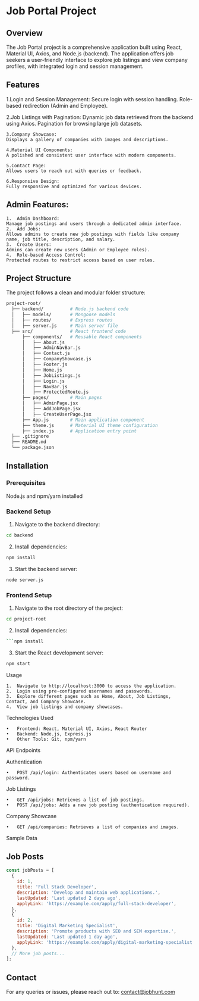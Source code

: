 
# Job Portal Project

## Overview

The Job Portal project is a comprehensive application built using React, Material UI, Axios, and Node.js (backend). The application offers job seekers a user-friendly interface to explore job listings and view company profiles, with integrated login and session management.

## Features

  1.Login and Session Management:
	Secure login with session handling.
	Role-based redirection (Admin and Employee).


  2.Job Listings with Pagination:
	Dynamic job data retrieved from the backend using Axios.
	Pagination for browsing large job datasets.

	3.Company Showcase:
	Displays a gallery of companies with images and descriptions.

	4.Material UI Components:
	A polished and consistent user interface with modern components.

	5.Contact Page:
	Allows users to reach out with queries or feedback.

	6.Responsive Design:
	Fully responsive and optimized for various devices.

## Admin Features: ##

	1.	Admin Dashboard:
	Manage job postings and users through a dedicated admin interface.
	2.	Add Jobs:
	Allows admins to create new job postings with fields like company name, job title, description, and salary.
	3.	Create Users:
	Admins can create new users (Admin or Employee roles).
	4.	Role-based Access Control:
	Protected routes to restrict access based on user roles.


## Project Structure

The project follows a clean and modular folder structure:
```bash
project-root/
  ├── backend/          # Node.js backend code
  │   ├── models/       # Mongoose models
  │   ├── routes/       # Express routes
  │   ├── server.js     # Main server file
  ├── src/              # React frontend code
      ├── components/   # Reusable React components
      │   ├── About.js
      │   ├── AdminNavBar.js
      │   ├── Contact.js
      │   ├── CompanyShowcase.js
      │   ├── Footer.js
      │   ├── Home.js
      │   ├── JobListings.js
      │   ├── Login.js
      │   ├── NavBar.js
      │   ├── ProtectedRoute.js
      ├── pages/        # Main pages
      │   ├── AdminPage.jsx
      │   ├── AddJobPage.jsx
      │   ├── CreateUserPage.jsx
      ├── App.js        # Main application component
      ├── theme.js      # Material UI theme configuration
      ├── index.js      # Application entry point
  ├── .gitignore
  ├── README.md
  └── package.json
```
## Installation

### Prerequisites
Node.js and npm/yarn installed

### Backend Setup

1. Navigate to the backend directory:

```bash
cd backend
```

2. Install dependencies:
```bash
npm install
```
3. Start the backend server:
```bash
node server.js
```



### Frontend Setup
1. Navigate to the root directory of the project:
```bash
cd project-root
```
2. Install dependencies:
```bash
```npm install
```

3. Start the React development server:

```bash
npm start
```

Usage

	1.	Navigate to http://localhost:3000 to access the application.
	2.	Login using pre-configured usernames and passwords.
	3.	Explore different pages such as Home, About, Job Listings, Contact, and Company Showcase.
	4.	View job listings and company showcases.

Technologies Used

	•	Frontend: React, Material UI, Axios, React Router
	•	Backend: Node.js, Express.js
	•	Other Tools: Git, npm/yarn

API Endpoints

Authentication

	•	POST /api/login: Authenticates users based on username and password.

Job Listings

	•	GET /api/jobs: Retrieves a list of job postings.
	•	POST /api/jobs: Adds a new job posting (authentication required).

Company Showcase

	•	GET /api/companies: Retrieves a list of companies and images.

Sample Data

## Job Posts

```javascript
const jobPosts = [
  {
    id: 1,
    title: 'Full Stack Developer',
    description: 'Develop and maintain web applications.',
    lastUpdated: 'Last updated 2 days ago',
    applyLink: 'https://example.com/apply/full-stack-developer',
  },
  {
    id: 2,
    title: 'Digital Marketing Specialist',
    description: 'Promote products with SEO and SEM expertise.',
    lastUpdated: 'Last updated 1 day ago',
    applyLink: 'https://example.com/apply/digital-marketing-specialist',
  },
  // More job posts...
];
```
## Contact

For any queries or issues, please reach out to: contact@jobhunt.com
